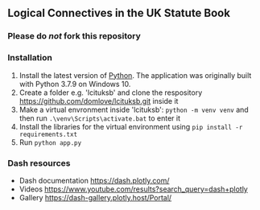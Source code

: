 ## Logical Connectives in the UK Statute Book

### Please do _not_ fork this repository

### Installation

 1. Install the latest version of [Python](https://www.python.org/downloads/). The application was originally built with Python 3.7.9 on Windows 10.
 3. Create a folder e.g. 'lcituksb' and clone the respository https://github.com/domlove/lcituksb.git inside it
 4. Make a virtual envronment inside 'lcituksb': ```python -m venv venv``` and then run ```.\venv\Scripts\activate.bat``` to enter it
 5. Install the libraries for the virtual environment using ```pip install -r requirements.txt``` 
 6. Run ```python app.py``` 


### Dash resources
 - Dash documentation https://dash.plotly.com/
 - Videos https://www.youtube.com/results?search_query=dash+plotly
 - Gallery https://dash-gallery.plotly.host/Portal/ 
